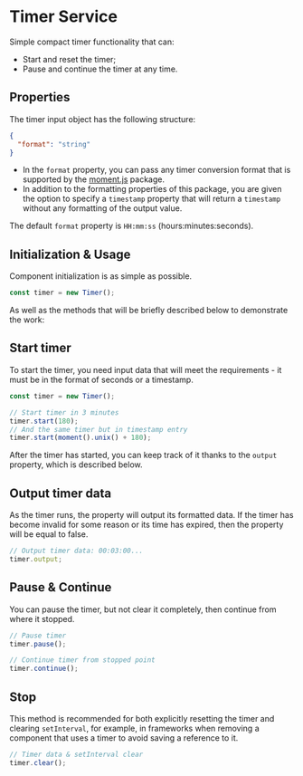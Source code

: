 # Timer Service

Simple compact timer functionality that can:
- Start and reset the timer;
- Pause and continue the timer at any time.

## Properties

The timer input object has the following structure:

```json
{
  "format": "string"
}
```

- In the `format` property, you can pass any timer conversion format that is supported by the [moment.js](https://momentjs.com/) package.
- In addition to the formatting properties of this package, you are given the option to specify a `timestamp` property that will return a `timestamp` without any formatting of the output value.

The default `format` property is `HH:mm:ss` (hours:minutes:seconds).

## Initialization & Usage

Component initialization is as simple as possible.

```javascript
const timer = new Timer();
```

As well as the methods that will be briefly described below to demonstrate the work:

## Start timer

To start the timer, you need input data that will meet the requirements - it must be in the format of seconds or a timestamp.

```javascript
const timer = new Timer();

// Start timer in 3 minutes
timer.start(180);
// And the same timer but in timestamp entry
timer.start(moment().unix() + 180);
```

After the timer has started, you can keep track of it thanks to the `output` property, which is described below.

## Output timer data

As the timer runs, the property will output its formatted data. If the timer has become invalid for some reason or its time has expired, then the property will be equal to false.

```javascript
// Output timer data: 00:03:00...
timer.output;
```

## Pause & Continue

You can pause the timer, but not clear it completely, then continue from where it stopped.

```javascript
// Pause timer
timer.pause();

// Continue timer from stopped point
timer.continue();
```

## Stop

This method is recommended for both explicitly resetting the timer and clearing `setInterval`, for example, in frameworks when removing a component that uses a timer to avoid saving a reference to it.

```javascript
// Timer data & setInterval clear
timer.clear();
```
